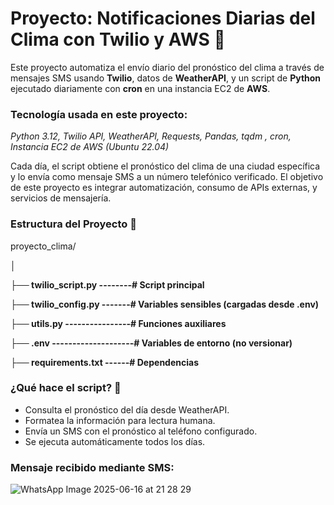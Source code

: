 # Proyecto: Notificaciones Diarias del Clima con Twilio y AWS 📡

Este proyecto automatiza el envío diario del pronóstico del clima a través de mensajes SMS usando **Twilio**, datos de **WeatherAPI**, y un script de **Python** ejecutado diariamente con **cron** en una instancia EC2 de **AWS**.
### Tecnología usada en este proyecto: 
_Python 3.12, Twilio API, WeatherAPI, Requests, Pandas, tqdm , cron, Instancia EC2 de AWS (Ubuntu 22.04)_

Cada día, el script obtiene el pronóstico del clima de una ciudad específica y lo envía como mensaje SMS a un número telefónico verificado. El objetivo de este proyecto es integrar automatización, consumo de APIs externas, y servicios de mensajería.

### Estructura del Proyecto 🧩
proyecto_clima/

│

**├── twilio_script.py --------# Script principal**

**├── twilio_config.py -------# Variables sensibles (cargadas desde .env)**

**├── utils.py ----------------# Funciones auxiliares**

**├── .env --------------------# Variables de entorno (no versionar)**

**├── requirements.txt ------# Dependencias**

### ¿Qué hace el script? 🧪

- Consulta el pronóstico del día desde WeatherAPI.
- Formatea la información para lectura humana.
- Envía un SMS con el pronóstico al teléfono configurado.
- Se ejecuta automáticamente todos los días.


### Mensaje recibido mediante SMS:
![WhatsApp Image 2025-06-16 at 21 28 29](https://github.com/user-attachments/assets/0c69a8f3-9675-4ad0-9406-5bf4bee60175)
